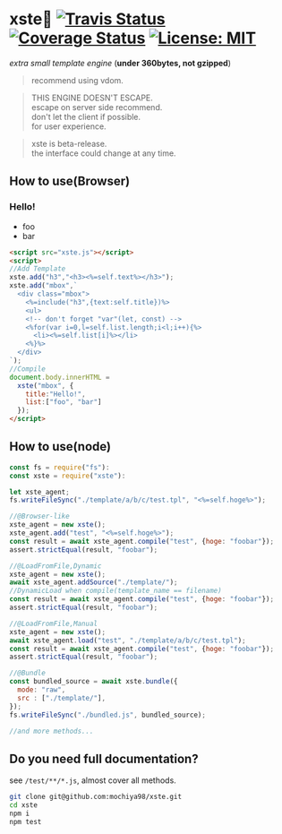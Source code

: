 # xste:custard: [![Travis Status](https://travis-ci.org/mochiya98/xste.svg?branch=master)](https://travis-ci.org/mochiya98/xste) [![Coverage Status](https://coveralls.io/repos/github/mochiya98/xste/badge.svg?branch=master)](https://coveralls.io/github/mochiya98/xste?branch=master) [![License: MIT](https://img.shields.io/badge/License-MIT-yellow.svg)](https://opensource.org/licenses/MIT)  
_extra small template engine_ (**under 360bytes, not gzipped**)
> recommend using vdom.

> THIS ENGINE DOESN'T ESCAPE.  
> escape on server side recommend.  
> don't let the client if possible.  
> for user experience.

> xste is beta-release.  
> the interface could change at any time.
## How to use(Browser)
### Hello!
- foo
- bar
```html
<script src="xste.js"></script>
<script>
//Add Template
xste.add("h3","<h3><%=self.text%></h3>");
xste.add("mbox",`
  <div class="mbox">
    <%=include("h3",{text:self.title})%>
    <ul>
    <!-- don't forget "var"(let, const) -->
    <%for(var i=0,l=self.list.length;i<l;i++){%>
      <li><%=self.list[i]%></li>
    <%}%>
  </div>
`);
//Compile
document.body.innerHTML =
  xste("mbox", {
    title:"Hello!",
    list:["foo", "bar"]
  });
</script>
```
## How to use(node)
```javascript
const fs = require("fs"):
const xste = require("xste"):

let xste_agent;
fs.writeFileSync("./template/a/b/c/test.tpl", "<%=self.hoge%>");

//@Browser-like
xste_agent = new xste();
xste_agent.add("test", "<%=self.hoge%>");
const result = await xste_agent.compile("test", {hoge: "foobar"});
assert.strictEqual(result, "foobar");

//@LoadFromFile,Dynamic
xste_agent = new xste();
await xste_agent.addSource("./template/");
//DynamicLoad when compile(template_name == filename)
const result = await xste_agent.compile("test", {hoge: "foobar"});
assert.strictEqual(result, "foobar");

//@LoadFromFile,Manual
xste_agent = new xste();
await xste_agent.load("test", "./template/a/b/c/test.tpl");
const result = await xste_agent.compile("test", {hoge: "foobar"});
assert.strictEqual(result, "foobar");

//@Bundle
const bundled_source = await xste.bundle({
  mode: "raw",
  src : ["./template/"],
});
fs.writeFileSync("./bundled.js", bundled_source);

//and more methods...
```
## Do you need full documentation?
see `/test/**/*.js`, almost cover all methods.
```sh
git clone git@github.com:mochiya98/xste.git
cd xste
npm i
npm test
```

